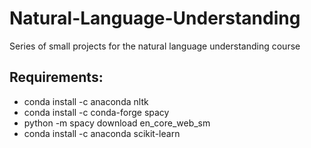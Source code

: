 # Natural-Language-Understanding
Series of small projects for the natural language understanding course


## Requirements:
- conda install -c anaconda nltk
- conda install -c conda-forge spacy
- python -m spacy download en_core_web_sm
- conda install -c anaconda scikit-learn

